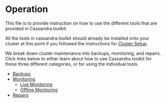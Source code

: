 # Operation
This file is to provide instruction on how to use the different tools that are provided in Cassandra.toolkit. 

All the tools in cassandra.toolkit should already be installed onto your cluster at this point if you followed the instructions for [Cluster Setup](../setup/README.md). 

We break down cluster maintenance into backups, monitoring, and repairs. Click links below to either learn about how to use Cassandra.toolkit for these three different categories, or for using the individual tools. 

- [Backups](./backup/README.md)
- [Monitoring](./monitor/README.md)
    - [Live Monitoring](./monitor/maintenance.live-monitoring.md)
    - [Offline Monitoring](./monitor/maintenance.offline-monitoring.md)
- [Repairs](./repair/README.md) 